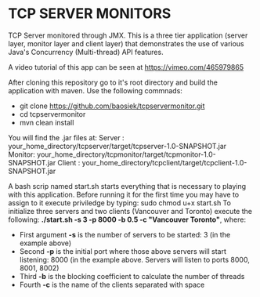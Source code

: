 # TCP SERVER MONITORS

TCP Server monitored through JMX. This is a three tier application (server layer, monitor layer and client layer) that demonstrates the use of various Java's Concurrency (Multi-thread) API features.

A video tutorial of this app can be seen at https://vimeo.com/465979865

After cloning this repository go to it's root directory and build the application with maven.
Use the following commnads:

- git clone https://github.com/baosiek/tcpservermonitor.git
- cd tcpservermonitor
- mvn clean install

You will find the .jar files at:
Server : your_home_directory/tcpserver/target/tcpserver-1.0-SNAPSHOT.jar
Monitor: your_home_directory/tcpmonitor/target/tcpmonitor-1.0-SNAPSHOT.jar
Client : your_home_directory/tcpclient/target/tcpclient-1.0-SNAPSHOT.jar

A bash scrip named start.sh starts everything that is necessary to playing with this application.
Before running it for the first time you may have to assign to it execute priviledge by typing:
sudo chmod u+x start.sh 
To initialize three servers and two clients (Vancouver and Toronto) execute the following:
**./start.sh -s 3 -p 8000 -b 0.5 -c "Vancouver Toronto"**, where:

- First argument **-s** is the number of servers to be started: 3 (in the example above)
- Second **-p** is the initial port where those above servers will start listening: 8000 (in the example above. Servers will listen to ports 8000, 8001, 8002)
- Third **-b** is the blocking coefficient to calculate the number of threads
- Fourth **-c** is the name of the clients separated with space
